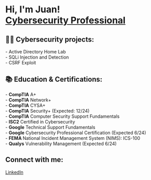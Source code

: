 <!-- # Main headline -->
<h1>
  Hi, I'm Juan! 
  <br/>
  <a href="https://www.linkedin.com/in/juan-s-519049134/">
    Cybersecurity Professional
  </a>
</h1>

<!-- # Projects-->
<h2>
  👨‍💻 Cybersecurity projects:
</h2>
- Active Directory Home Lab
<br/>
- SQLi Injection and Detection
<br/>
- CSRF Exploit
<br/>

<!-- # Certifications -->
<h2>
   📚 Education & Certifications:
</h2>
- <strong>CompTIA</strong> A+
</br>
- <strong>CompTIA</strong> Network+
</br>
- <strong>CompTIA</strong> CYSA+
</br>
- <strong>CompTIA</strong> Security+ (Expected: 12/24)
</br>
- <strong>CompTIA</strong> Computer Security Support Fundamentals
</br>
- <strong>ISC2</strong> Certified in Cybersecurity
</br>
- <strong>Google</strong> Technical Support Fundamentals
</br>
- <strong>Google</strong> Cybersecurity Professional Certification (Expected 6/24)
</br>
- <strong>FEMA </strong> National Incident Management System (NIMS): ICS-100
</br>
- <strong>Qualys</strong> Vulnerability Management (Expected 6/24)
</br>


<!-- # Social Platforms Section -->
<h2>
  Connect with me:
</h2>
<a href=https://www.linkedin.com/in/juan-s-519049134/> 
  LinkedIn
</a>
